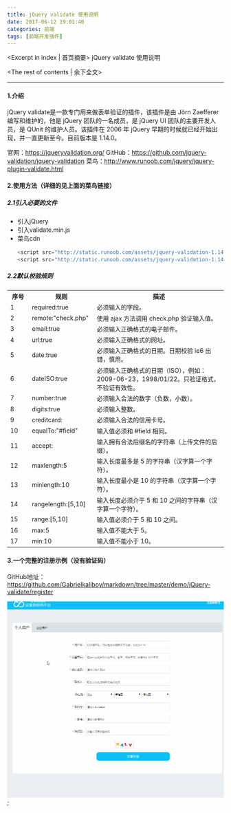```yaml
---
title: jQuery validate 使用说明
date: 2017-06-12 19:01:40
categories: 前端
tags: [前端开发插件]
---
```

<Excerpt in index | 首页摘要> 
jQuery validate 使用说明
<!-- more -->
<The rest of contents | 余下全文>

-----
#### 1.介绍
jQuery validate是一款专门用来做表单验证的插件，该插件是由 Jörn Zaefferer 编写和维护的，他是 jQuery 团队的一名成员，是 jQuery UI 团队的主要开发人员，是 QUnit 的维护人员。该插件在 2006 年 jQuery 早期的时候就已经开始出现，并一直更新至今。目前版本是 1.14.0。

官网：https://jqueryvalidation.org/
GitHub：https://github.com/jquery-validation/jquery-validation
菜鸟：http://www.runoob.com/jquery/jquery-plugin-validate.html

#### 2.使用方法（详细的见上面的菜鸟链接）
##### 2.1引入必要的文件
- 引入jQuery
- 引入validate.min.js
- 菜鸟cdn
	```javascript
	<script src="http://static.runoob.com/assets/jquery-validation-1.14.0/lib/jquery.js"></script>
	<script src="http://static.runoob.com/assets/jquery-validation-1.14.0/dist/jquery.validate.min.js"></script>
	```

##### 2.2默认校验规则
<table class="reference">
<tbody><tr>
	<th width="10%">序号</th>
	<th width="30%">规则</th>
    <th width="60%">描述</th>
</tr>
<tr>
	<td>1</td>
    <td>required:true</td>
	<td>必须输入的字段。</td>
</tr>
<tr>
	<td>2</td>
    <td>remote:"check.php"</td>
	<td>使用 ajax 方法调用 check.php 验证输入值。</td>
</tr>
<tr>
	<td>3</td>
    <td>email:true</td>
	<td>必须输入正确格式的电子邮件。</td>
</tr>
<tr>
	<td>4</td>
    <td>url:true</td>
	<td>必须输入正确格式的网址。</td>
</tr>
<tr>
	<td>5</td>
    <td>date:true</td>
	<td>必须输入正确格式的日期。日期校验 ie6 出错，慎用。</td>
</tr>
<tr>
	<td>6</td>
    <td>dateISO:true</td>
	<td>必须输入正确格式的日期（ISO），例如：2009-06-23，1998/01/22。只验证格式，不验证有效性。</td>
</tr>
<tr>
	<td>7</td>
    <td>number:true</td>
	<td>必须输入合法的数字（负数，小数）。</td>
</tr>
<tr>
	<td>8</td>
    <td>digits:true</td>
	<td>必须输入整数。</td>
</tr>
<tr>
	<td>9</td>
    <td>creditcard:</td>
	<td>必须输入合法的信用卡号。</td>
</tr>
<tr>
	<td>10</td>
    <td>equalTo:"#field"</td>
	<td>输入值必须和 #field 相同。</td>
</tr>
<tr>
	<td>11</td>
    <td>accept:</td>
	<td>输入拥有合法后缀名的字符串（上传文件的后缀）。</td>
</tr>
<tr>
	<td>12</td>
    <td>maxlength:5</td>
	<td>输入长度最多是 5 的字符串（汉字算一个字符）。</td>
</tr>
<tr>
	<td>13</td>
    <td>minlength:10</td>
	<td>输入长度最小是 10 的字符串（汉字算一个字符）。</td>
</tr>
<tr>
	<td>14</td>
    <td>rangelength:[5,10]</td>
	<td>输入长度必须介于 5 和 10 之间的字符串（汉字算一个字符）。</td>
</tr>
<tr>
	<td>15</td>
    <td>range:[5,10]</td>
	<td>输入值必须介于 5 和 10 之间。</td>
</tr>
<tr>
	<td>16</td>
    <td>max:5</td>
	<td>输入值不能大于 5。</td>
</tr>
<tr>
	<td>17</td>
    <td>min:10</td>
	<td>输入值不能小于 10。</td>
</tr>
</tbody></table>


#### 3.一个完整的注册示例（没有验证码）
GitHub地址：https://github.com/Gabrielkaliboy/markdown/tree/master/demo/jQuery-validate/register

![](jQueryValidate/1.gif);